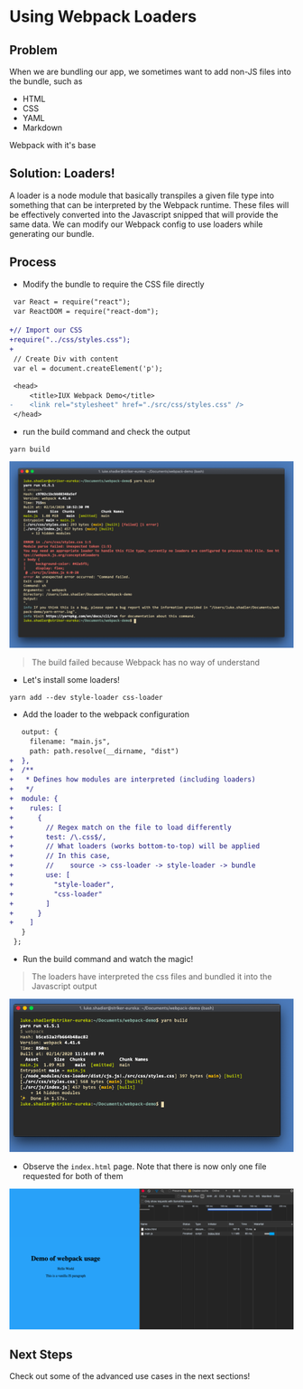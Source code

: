 # Using Webpack Loaders

## Problem

When we are bundling our app, we sometimes want to add non-JS files into the bundle, such as

- HTML
- CSS
- YAML
- Markdown

Webpack with it's base 

## Solution: Loaders!

A loader is a node module that basically transpiles a given file type into something that can be interpreted by the Webpack runtime. These files will be effectively converted into the Javascript snipped that will provide the same data. We can modify our Webpack config to use loaders while generating our bundle.

## Process

- Modify the bundle to require the CSS file directly

```diff
 var React = require("react");
 var ReactDOM = require("react-dom");

+// Import our CSS
+require("../css/styles.css");
+
 // Create Div with content
 var el = document.createElement('p');
```

```diff
 <head>
     <title>IUX Webpack Demo</title>
-    <link rel="stylesheet" href="./src/css/styles.css" />
 </head>
```

-  run the build command and check the output

```shell
yarn build
```

![Failed build](./images/step-3-style-load-fail.png)

> The build failed because Webpack has no way of understand

- Let's install some loaders! 

```shell
yarn add --dev style-loader css-loader
```

- Add the loader to the webpack configuration

```diff
   output: {
     filename: "main.js",
     path: path.resolve(__dirname, "dist")
+  },
+  /**
+   * Defines how modules are interpreted (including loaders)
+   */
+  module: {
+    rules: [
+      {
+        // Regex match on the file to load differently
+        test: /\.css$/,
+        // What loaders (works bottom-to-top) will be applied
+        // In this case,
+        //    source -> css-loader -> style-loader -> bundle
+        use: [
+          "style-loader",
+          "css-loader"
+        ]
+      }
+    ]
   }
 };
```

- Run the build command and watch the magic!

> The loaders have interpreted the css files and bundled it into the Javascript output

![Success build](./images/step-3-style-build-success.png)

- Observe the `index.html` page. Note that there is now only one file requested for both of them

![Page](./images/step-3-bundle-success.png)

## Next Steps

Check out some of the advanced use cases in the next sections!
